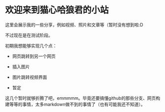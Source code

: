# 欢迎来到猫心哈狼君的小站
这里会展示我的一些分享，例如视频、照片和文章等（暂时没有想到啦:D 

不过现在是在测试阶段。

初期我想能够实现几个点：

- 网页跳转到另一个网页

- 插入图片

- 图片跳转视频界面

- 暂定

这几个暂时就够折腾了吧，emmmmm。毕竟还要搞懂github的那些分支、网页构建等等的事情，太多markdown做不到的事情了（也有可能我还不知道）。

